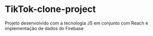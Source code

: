 # TikTok-clone-project
Projeto desenvolvido com a tecnologia JS em conjunto com Reach e implementação de dados do Firebase
